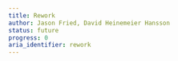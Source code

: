 ```yaml
---
title: Rework
author: Jason Fried, David Heinemeier Hansson
status: future
progress: 0
aria_identifier: rework
---
```

